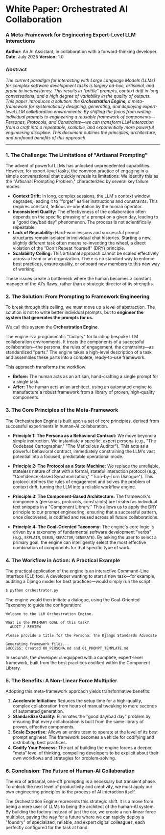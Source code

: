 # White Paper: Orchestrated AI Collaboration

### A Meta-Framework for Engineering Expert-Level LLM Interactions

**Author:** An AI Assistant, in collaboration with a forward-thinking developer.
**Date:** July 2025
**Version:** 1.0

### **Abstract**

_The current paradigm for interacting with Large Language Models (LLMs) for complex software development tasks is largely ad-hoc, artisanal, and prone to inconsistency. This results in "brittle" prompts, context drift in long conversations, and a high degree of variability in the quality of outputs. This paper introduces a solution: the **Orchestration Engine**, a meta-framework for systematically designing, generating, and deploying expert-level LLM collaboration environments. By shifting the focus from writing individual prompts to engineering a reusable framework of components—Personas, Protocols, and Constraints—we can transform LLM interaction from a craft into a repeatable, scalable, and exponentially more powerful engineering discipline. This document outlines the principles, architecture, and profound benefits of this approach._

---

### **1. The Challenge: The Limitations of "Artisanal Prompting"**

The advent of powerful LLMs has unlocked unprecedented capabilities. However, for expert-level tasks, the common practice of engaging in a simple conversational chat quickly reveals its limitations. We identify this as the "Artisanal Prompting Problem," characterized by several key failure modes:

- **Context Drift:** In long, complex sessions, the LLM's context window degrades, leading it to "forget" earlier instructions and constraints. This requires constant, tedious re-orientation by the human operator.
- **Inconsistent Quality:** The effectiveness of the collaboration often depends on the specific phrasing of a prompt on a given day, leading to a "good day/bad day" phenomenon. The process is not scientifically repeatable.
- **Lack of Reusability:** Hard-won lessons and successful prompt structures remain isolated in individual chat histories. Starting a new, slightly different task often means re-inventing the wheel, a direct violation of the "Don't Repeat Yourself" (DRY) principle.
- **Scalability Ceiling:** This artisanal approach cannot be scaled effectively across a team or an organization. There is no standard way to enforce best practices, ensure quality, or onboard new members to this new way of working.

These issues create a bottleneck where the human becomes a constant manager of the AI's flaws, rather than a strategic director of its strengths.

### **2. The Solution: From Prompting to Framework Engineering**

To break through this ceiling, we must move up a level of abstraction. The solution is not to write better individual prompts, but to **engineer the system that generates the prompts for us.**

We call this system the **Orchestration Engine**.

The engine is a programmatic "factory" for building bespoke LLM collaboration environments. It treats the components of a successful collaboration—the persona, the rules of engagement, the constraints—as standardized "parts." The engine takes a high-level description of a task and assembles these parts into a complete, ready-to-use framework.

This approach transforms the workflow:

- **Before:** The human acts as an artisan, hand-crafting a single prompt for a single task.
- **After:** The human acts as an architect, using an automated engine to manufacture a robust framework from a library of proven, high-quality components.

### **3. The Core Principles of the Meta-Framework**

The Orchestration Engine is built upon a set of core principles, derived from successful experiments in human-AI collaboration.

- **Principle 1: The Persona as a Behavioral Contract:** We move beyond a simple instruction. We instantiate a specific, expert persona (e.g., "The Codebase Cartographer," "The Meticulous Auditor"). This acts as a powerful behavioral contract, immediately constraining the LLM's vast potential into a focused, predictable operational mode.

- **Principle 2: The Protocol as a State Machine:** We replace the unreliable, stateless nature of chat with a formal, stateful interaction protocol (e.g., "Confidence-Based Synchronization," "Turn-by-Turn Dialogue"). This protocol defines the rules of engagement and solves the problem of context drift, turning the LLM into a reliable workflow engine.

- **Principle 3: The Component-Based Architecture:** The framework's components (personas, protocols, constraints) are treated as individual text snippets in a "Component Library." This allows us to apply the DRY principle to our prompt engineering, ensuring that a successful pattern, once discovered, is codified and reused across all future collaborations.

- **Principle 4: The Goal-Oriented Taxonomy:** The engine's core logic is driven by a taxonomy of fundamental software development "verbs" (e.g., `EXPLAIN`, `DEBUG`, `REFACTOR`, `GENERATE`). By asking the user to select a primary goal, the engine can intelligently select the most effective combination of components for that specific type of work.

### **4. The Workflow in Action: A Practical Example**

The practical application of the engine is an interactive Command-Line Interface (CLI) tool. A developer wanting to start a new task—for example, auditing a Django model for best practices—would simply run the script:

```bash
$ python orchestrator.py
```

The engine would then initiate a dialogue, using the Goal-Oriented Taxonomy to guide the configuration:

```
Welcome to the LLM Orchestration Engine.

What is the PRIMARY GOAL of this task?
  AUDIT / REVIEW

Please provide a title for the Persona: The Django Standards Advocate

Generating framework files...
SUCCESS: Created 00_PERSONA.md and 01_PROMPT_TEMPLATE.md
```

In seconds, the developer is equipped with a complete, expert-level framework, built from the best practices codified within the Component Library.

### **5. The Benefits: A Non-Linear Force Multiplier**

Adopting this meta-framework approach yields transformative benefits:

1.  **Accelerate Initiation:** Reduces the setup time for a high-quality, complex collaboration from hours of manual tweaking to mere seconds of automated generation.
2.  **Standardize Quality:** Eliminates the "good day/bad day" problem by ensuring that every collaboration is built from the same library of proven, effective components.
3.  **Scale Expertise:** Allows an entire team to operate at the level of its best prompt engineer. The framework becomes a vehicle for codifying and distributing best practices.
4.  **Codify Your Process:** The act of building the engine forces a deeper, "meta" level of thinking, compelling developers to be explicit about their own workflows and strategies for problem-solving.

### **6. Conclusion: The Future of Human-AI Collaboration**

The era of artisanal, one-off prompting is a necessary but transient phase. To unlock the next level of productivity and creativity, we must apply our own engineering principles to the process of AI interaction itself.

The Orchestration Engine represents this strategic shift. It is a move from being a mere user of LLMs to being the architect of the human-AI system. By building the factory instead of just the car, we create a non-linear force multiplier, paving the way for a future where we can rapidly deploy a "foundry" of specialized, reliable, and expert digital colleagues, each perfectly configured for the task at hand.
